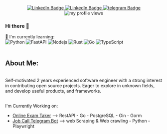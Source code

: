 

<div align="center" >
  <div id="badges">
    <a href="https://www.linkedin.com/in/hamideh-a-yasar/">
      <img src="https://img.shields.io/badge/LinkedIn-blue?style=for-the-badge&logo=linkedin&logoColor=white" alt="LinkedIn Badge"/>
    </a>
    <a href="alaee.work@gmail.com">
      <img src="https://img.shields.io/badge/Gmail-red?style=for-the-badge&logo=gmail&logoColor=white" alt="LinkedIn Badge"/>
    </a>
    <a href="https://t.me/him_mem_him_dal">
      <img src="https://img.shields.io/badge/Telegram-blue?style=for-the-badge&logo=telegram&logoColor=white" alt="telegram Badge"/>
    </a>
  </div>
  <img src="https://komarev.com/ghpvc/?username=hamidehalaee&style=for-the-badge&color=blueviolet" alt="my profile views"/>
</div>

### Hi there 👋
:page_with_curl: I'm currently learning:
<br>
![Python](https://img.shields.io/badge/python-%230175C2.svg?style=for-the-badge&logo=python&logoColor=yellow&color=white)
![FastAPI](https://img.shields.io/badge/fastapi-%230175C2.svg?style=for-the-badge&logo=fastapi&logoColor=green&color=white)
![Nodejs](https://img.shields.io/badge/Nodejs-%230175C2.svg?style=for-the-badge&logo=Nodejs&logoColor=green&color=white)
![Rust](https://img.shields.io/badge/rust-%23000000.svg?style=for-the-badge&logo=rust&logoColor=white)
![Go](https://img.shields.io/badge/go-%2300ADD8.svg?style=for-the-badge&logo=go&logoColor=white)
![TypeScript](https://img.shields.io/badge/typescript-%230175C2.svg?style=for-the-badge&logo=typescript&logoColor=white&color=blue)
<br><br>
<h2> About Me:</h2>
<br>
Self-motivated 2 years experienced software engineer with a strong interest in contributing open source projects. Eager to explore in unknown fields, and develop useful products, and frameworks.<br><br>



<!-- :star: Here are some projects that I'm working on:
- [Online Exam Taker](https://github.com/online_exam_taker)
- [GitHub Pull Requests and Issues Searcher Telegram Bot](https://github.com/git_telegram_bot)
- [Linked In Job Searcher BOT](https://github.com/linkedin_job_searcher)
- [Code In Mobile](https://github.com/code_in_mobile)
 -->
I'm Currently Working on:  
  - [Online Exam Taker](https://github.com/online-exam-tacker/exam_taker) --> RestAPI - Go - PostgreSQL - Gin - Gorm
  - [Job Call Telegram Bot](https://github.com/teleLinked/job_call) --> web Scraping & Web crawling - Python - Playwright 

<!-- Feel free to contact me :yum:
<br><br>
<a href="https://t.me/m" target="_blank"><img src="https://img.shields.io/badge/Telegram-%40moepoi-28a8ea"></a>
<a rel="me" href="https://moe.onl/@moepoi" target="_blank"><img src="https://img.shields.io/badge/Mastodon-%40moepoi-blueviolet"></a>
<a href="https://linkedin.com/in/" target="_blank"><img src="https://img.shields.io/badge/LinkedIn-moepoi-informational"></a> -->

